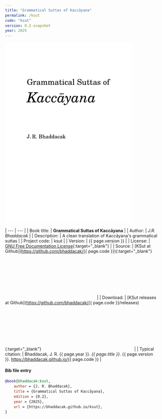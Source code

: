```yaml
---
title: "Grammatical Suttas of Kaccāyana"
permalink: /ksut
code: "ksut"
version: 0.2-snapshot
year: 2025
---
```


![PPMAN](/assets/images/ksut.jpg)

| --- | --- |
| Book title: | **Grammatical Suttas of Kaccāyana** |
| Author: | *J.R. Bhaddacak* |
| Description: | A clean translation of Kaccāyana's grammatical suttas |
| Project code: | ksut |
| Version: | {{ page.version }} |
| License: | [GNU Free Documentation License](https://www.gnu.org/licenses/){:target="\_blank"} |
| Source: | [KSut at Github](https://github.com/bhaddacak/{{ page.code }}){:target="\_blank"} <svg class="icon"><use xlink:href="/assets/fontawesome/custom.svg#github-alt"></use></svg> |
| Download: | [KSut releases at Github](https://github.com/bhaddacak/{{ page.code }}/releases){:target="\_blank"} <svg class="icon"><use xlink:href="/assets/fontawesome/custom.svg#github-alt"></use></svg> |
| Typical citation: | Bhaddacak, J. R. {{ page.year }}. *{{ page.title }}*. {{ page.version }}. https://bhaddacak.github.io/{{ page.code }} |

#### Bib file entry
```bib
@book{bhaddacak:ksut,
	author = {J. R. Bhaddacak},
	title = {Grammatical Suttas of Kaccāyana},
	edition = {0.2},
	year = {2025},
	url = {https://bhaddacak.github.io/ksut},
}
```

